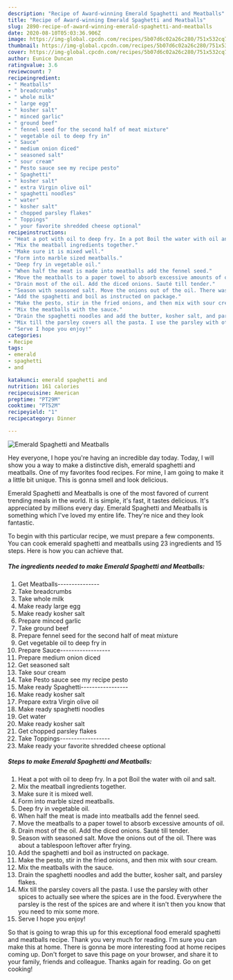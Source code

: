 ```yaml
---
description: "Recipe of Award-winning Emerald Spaghetti and Meatballs"
title: "Recipe of Award-winning Emerald Spaghetti and Meatballs"
slug: 2890-recipe-of-award-winning-emerald-spaghetti-and-meatballs
date: 2020-08-10T05:03:36.906Z
image: https://img-global.cpcdn.com/recipes/5b07d6c02a26c280/751x532cq70/emerald-spaghetti-and-meatballs-recipe-main-photo.jpg
thumbnail: https://img-global.cpcdn.com/recipes/5b07d6c02a26c280/751x532cq70/emerald-spaghetti-and-meatballs-recipe-main-photo.jpg
cover: https://img-global.cpcdn.com/recipes/5b07d6c02a26c280/751x532cq70/emerald-spaghetti-and-meatballs-recipe-main-photo.jpg
author: Eunice Duncan
ratingvalue: 3.6
reviewcount: 7
recipeingredient:
- " Meatballs"
- " breadcrumbs"
- " whole milk"
- " large egg"
- " kosher salt"
- " minced garlic"
- " ground beef"
- " fennel seed for the second half of meat mixture"
- " vegetable oil to deep fry in"
- " Sauce"
- " medium onion diced"
- " seasoned salt"
- " sour cream"
- " Pesto sauce see my recipe pesto"
- " Spaghetti"
- " kosher salt"
- " extra Virgin olive oil"
- " spaghetti noodles"
- " water"
- " kosher salt"
- " chopped parsley flakes"
- " Toppings"
- " your favorite shredded cheese optional"
recipeinstructions:
- "Heat a pot with oil to deep fry. In a pot Boil the water with oil and salt."
- "Mix the meatball ingredients together."
- "Make sure it is mixed well."
- "Form into marble sized meatballs."
- "Deep fry in vegetable oil."
- "When half the meat is made into meatballs add the fennel seed."
- "Move the meatballs to a paper towel to absorb excessive amounts of oil."
- "Drain most of the oil. Add the diced onions. Sauté till tender."
- "Season with seasoned salt. Move the onions out of the oil. There was about a tablespoon leftover after frying."
- "Add the spaghetti and boil as instructed on package."
- "Make the pesto, stir in the fried onions, and then mix with sour cream."
- "Mix the meatballs with the sauce."
- "Drain the spaghetti noodles and add the butter, kosher salt, and parsley flakes."
- "Mix till the parsley covers all the pasta. I use the parsley with other spices to actually see where the spices are in the food. Everywhere the parsley is the rest of the spices are and where it isn&#39;t then you know that you need to mix some more."
- "Serve I hope you enjoy!"
categories:
- Recipe
tags:
- emerald
- spaghetti
- and

katakunci: emerald spaghetti and 
nutrition: 161 calories
recipecuisine: American
preptime: "PT29M"
cooktime: "PT52M"
recipeyield: "1"
recipecategory: Dinner

---
```



![Emerald Spaghetti and Meatballs](https://img-global.cpcdn.com/recipes/5b07d6c02a26c280/751x532cq70/emerald-spaghetti-and-meatballs-recipe-main-photo.jpg)

Hey everyone, I hope you're having an incredible day today. Today, I will show you a way to make a distinctive dish, emerald spaghetti and meatballs. One of my favorites food recipes. For mine, I am going to make it a little bit unique. This is gonna smell and look delicious.



Emerald Spaghetti and Meatballs is one of the most favored of current trending meals in the world. It is simple, it's fast, it tastes delicious. It's appreciated by millions every day. Emerald Spaghetti and Meatballs is something which I've loved my entire life. They're nice and they look fantastic.


To begin with this particular recipe, we must prepare a few components. You can cook emerald spaghetti and meatballs using 23 ingredients and 15 steps. Here is how you can achieve that.

<!--inarticleads1-->

##### The ingredients needed to make Emerald Spaghetti and Meatballs:

1. Get  Meatballs---------------
1. Take  breadcrumbs
1. Take  whole milk
1. Make ready  large egg
1. Make ready  kosher salt
1. Prepare  minced garlic
1. Take  ground beef
1. Prepare  fennel seed for the second half of meat mixture
1. Get  vegetable oil to deep fry in
1. Prepare  Sauce------------------
1. Prepare  medium onion diced
1. Get  seasoned salt
1. Take  sour cream
1. Take  Pesto sauce see my recipe pesto
1. Make ready  Spaghetti-----------------
1. Make ready  kosher salt
1. Prepare  extra Virgin olive oil
1. Make ready  spaghetti noodles
1. Get  water
1. Make ready  kosher salt
1. Get  chopped parsley flakes
1. Take  Toppings------------------
1. Make ready  your favorite shredded cheese optional




<!--inarticleads2-->

##### Steps to make Emerald Spaghetti and Meatballs:

1. Heat a pot with oil to deep fry. In a pot Boil the water with oil and salt.
1. Mix the meatball ingredients together.
1. Make sure it is mixed well.
1. Form into marble sized meatballs.
1. Deep fry in vegetable oil.
1. When half the meat is made into meatballs add the fennel seed.
1. Move the meatballs to a paper towel to absorb excessive amounts of oil.
1. Drain most of the oil. Add the diced onions. Sauté till tender.
1. Season with seasoned salt. Move the onions out of the oil. There was about a tablespoon leftover after frying.
1. Add the spaghetti and boil as instructed on package.
1. Make the pesto, stir in the fried onions, and then mix with sour cream.
1. Mix the meatballs with the sauce.
1. Drain the spaghetti noodles and add the butter, kosher salt, and parsley flakes.
1. Mix till the parsley covers all the pasta. I use the parsley with other spices to actually see where the spices are in the food. Everywhere the parsley is the rest of the spices are and where it isn&#39;t then you know that you need to mix some more.
1. Serve I hope you enjoy!




So that is going to wrap this up for this exceptional food emerald spaghetti and meatballs recipe. Thank you very much for reading. I'm sure you can make this at home. There is gonna be more interesting food at home recipes coming up. Don't forget to save this page on your browser, and share it to your family, friends and colleague. Thanks again for reading. Go on get cooking!
